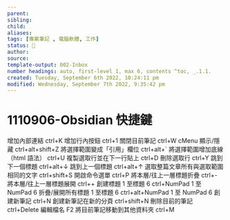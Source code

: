 ```yaml
---
parent: 
sibling: 
child: 
aliases: 
tags: [專案筆記 , 電腦軟體, 工作]
status: 🌱
author: 
source: 
template-output: 002-Inbox
number headings: auto, first-level 1, max 6, contents ^toc, _.1.1.
created: Tuesday, September 6th 2022, 10:24:11 pm
modified: Wednesday, September 7th 2022, 9:35:42 pm
---
```

# 1110906-Obsidian 快捷鍵

增加內部連結	ctrl+K
增加行內按鈕	ctrl+1
關閉目前筆記	ctrl+W
cMenu 顯示/隱藏	ctrl+alt+shift+Z
將選擇範圍變成「引用」欄位	ctrl+alt+\`
將選擇範圍增加底線（html 語法）	ctrl+U
複製選取行並在下一行貼上	ctrl+D
刪除選取行	ctrl+Y
跳到下一個標題	ctrl+alt+↓
跳到上一個標題	ctrl+alt+↑
選取整篇文章所有與選取範圍相同的文字	ctrl+shift+S
開啟命令選單	ctrl+P
將本層/往上一層標題折疊	ctrl+-
將本層/往上一層標題展開	ctrl++
創建標題 1 至標題 6	ctrl+NumPad 1 至 NumPad 6
折疊/展開所有標題 1 至標題 6	ctrl+alt+NumPad 1 至 NumPad 6
創建新筆記	ctrl+N
創建新筆記在新的分頁	ctrl+shift+N
刪除目前的筆記	ctrl+Delete
編輯檔名	F2
將目前筆記移動到其他資料夾	ctrl+M
